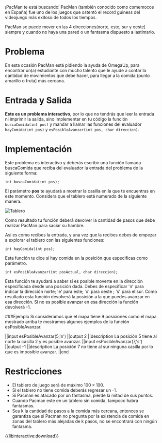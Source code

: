 ¡PacMan te está buscando!
PacMan (también conocido como comemocos en España) fue uno de los juegos que ostentó el record guiness del videojuego más exitoso de todos los tiempos.

PacMan se puede mover en las 4 direcciones(norte, este, sur y oeste) siempre y cuando no haya una pared o un fantasma dispuesto a lastimarlo.

# Problema

En esta ocasión PacMan está pidiendo la ayuda de OmegaUp, para encontrar un(a) estudiante con mucho talento que le ayude a contar la cantidad de movimientos que debe hacer, para llegar a la comida (punto amarillo o fruta) más cercana.

# Entrada y Salida

**Este es un problema interactivo**, por lo que no tendrás que leer la entrada ni imprimir la salida, sino implementar en tu código la función `buscaComida(int pos)` y mandar a llamar las funciones del evaluador `hayComida(int pos)` y `esPosibleAvanzar(int pos, char direccion)`.

# Implementación

Este problema es interactivo y deberás escribir una función llamada buscaComida que reciba del evaluador la entrada del problema de la siguiente forma:

    int buscaComida(int pos);

El parámetro **pos** te ayudará a mostrar la casilla en la que te encuentras en este momento. Considera que el tablero está numerado de la siguiente manera.

![Tablero](Tablero.png)

Como resultado tu función deberá devolver la cantidad de pasos que debe realizar PacMan para saciar su hambre.

Así es como recibes la entrada, y una vez que la recibes debes de empezar a explorar el tablero con las siguientes funciones:

    int hayComida(int pos);

Esta función te dice si hay comida en la posición que especificas como parámetro.

    int esPosibleAvanzar(int posActual, char direccion);

Esta función te ayudará a saber si es posible moverte en la dirección especificada desde una posición dada. Debes de especificar 'n' para indicar la dirección norte; 'e' para este; 'o' para oeste ; 's' para el sur.
Como resultado esta función devolverá la posición a la que puedes avanzar en esa dirección. Si no es posible avanzar en esa dirección la función devolverá -1.

###Ejemplo
Si consideramos que el mapa tiene 9 posiciones como el mapa mostrado arriba te mostramos algunos ejemplos de la función esPosibleAvanzar.

||input
esPosibleAvanzar(5,'n')
||output
2
||description
La posición 5 tiene al norte la casilla 2 y es posible avanzar.
||input
esPosibleAvanzar(7,'s')
||output
-1
||description
La posición 7 no tiene al sur ninguna casilla por lo que es imposible avanzar.
||end

# Restricciones

- El tablero de juego será de máximo $100\times100$.
- Si el tablero no tiene comida deberás regresar un -1.
- Si Pacman es atacado por un fantasma, pierde la mitad de sus puntos.
- Cuando Pacman este en un tablero sin comida, tampoco habrá fantasmas.
- Sea k la cantidad de pasos a la comida más cercana, entonces se garantiza que si Pacman no pregunta por la existencia de comida en zonas del tablero más alejadas de k pasos, no se encontrará con ningún fantasma.

{{libinteractive:download}}
